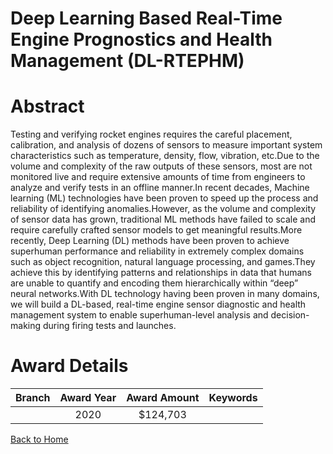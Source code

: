 
Deep Learning Based Real-Time Engine Prognostics and Health Management (DL-RTEPHM)
==================================================================================

# Abstract


Testing and verifying rocket engines requires the careful placement, calibration, and analysis of dozens of sensors to measure important system characteristics such as temperature, density, flow, vibration, etc.Due to the volume and complexity of the raw outputs of these sensors, most are not monitored live and require extensive amounts of time from engineers to analyze and verify tests in an offline manner.In recent decades, Machine learning (ML) technologies have been proven to speed up the process and reliability of identifying anomalies.However, as the volume and complexity of sensor data has grown, traditional ML methods have failed to scale and require carefully crafted sensor models to get meaningful results.More recently, Deep Learning (DL) methods have been proven to achieve superhuman performance and reliability in extremely complex domains such as object recognition, natural language processing, and games.They achieve this by identifying patterns and relationships in data that humans are unable to quantify and encoding them hierarchically within “deep” neural networks.With DL technology having been proven in many domains, we will build a DL-based, real-time engine sensor diagnostic and health management system to enable superhuman-level analysis and decision-making during firing tests and launches.  

# Award Details

|Branch|Award Year|Award Amount|Keywords|
| :---: | :---: | :---: | :---: |
||2020|$124,703||
  
  


[Back to Home](https://github.com/chrischow/dod_sbir_awards#692)